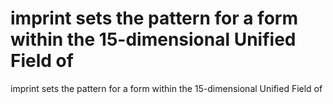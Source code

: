 # imprint sets the pattern for a form within the 15-dimensional Unified Field of

imprint sets the pattern for a form within the 15-dimensional Unified Field of